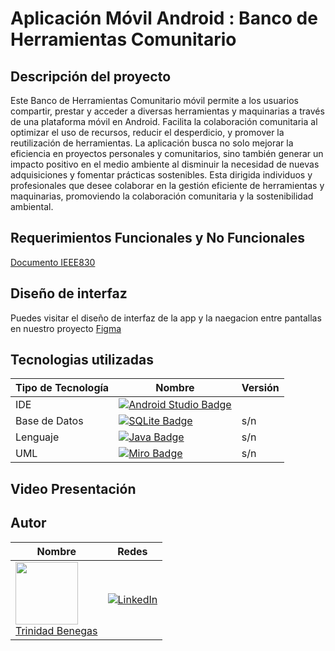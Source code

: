 # Aplicación Móvil Android : Banco de Herramientas Comunitario

## Descripción del proyecto

Este Banco de Herramientas Comunitario móvil permite a los usuarios compartir, prestar y acceder a diversas herramientas y maquinarias a través de una plataforma móvil en Android. Facilita la colaboración comunitaria al optimizar el uso de recursos, reducir el desperdicio, y promover la reutilización de herramientas. La aplicación busca no solo mejorar la eficiencia en proyectos personales y comunitarios, sino también generar un impacto positivo en el medio ambiente al disminuir la necesidad de nuevas adquisiciones y fomentar prácticas sostenibles. Esta dirigida individuos y profesionales que desee colaborar en la gestión eficiente de herramientas y maquinarias, promoviendo la colaboración comunitaria y la sostenibilidad ambiental.

## Requerimientos Funcionales y No Funcionales

[Documento IEEE830 ](IEEE830.pdf)

## Diseño de interfaz
Puedes visitar el diseño de interfaz de la app y la naegacion entre pantallas en nuestro proyecto [Figma](https://www.figma.com/file/R1GDtZMxr0nB85DTU1zi3g/AndroidApp--Banco-Herramientas?type=design&node-id=0%3A1&mode=dev&t=SrXP8hujomqp2aZ3-1)




## Tecnologias utilizadas

|Tipo de Tecnología|Nombre|Versión|
|------------------|------|-------|
| IDE |[![Android Studio Badge](https://img.shields.io/badge/Android_Studio-3DDC84?style=for-the-badge&logo=android&logoColor=white)](https://developer.android.com/studio)| |
| Base de Datos |[![SQLite Badge](https://img.shields.io/badge/SQLite-003B57?style=for-the-badge&logo=sqlite&logoColor=white)](https://www.sqlite.org/index.html)| s/n |
| Lenguaje |[![Java Badge](https://img.shields.io/badge/Java-007396?style=for-the-badge&logo=java&logoColor=white)](https://www.java.com/)| s/n |
| UML |[![Miro Badge](https://img.shields.io/badge/Miro-050038?style=for-the-badge&logo=miro&logoColor=white)](https://miro.com/)| s/n |



## Video Presentación

## Autor

<!-- INSTRUCCIONES:
  Primero agregar la imagen de avatar de github. Para ello, primero tienes que obtener el id de tu usuario de github.
  Eso se hace de la siguiente manera:
    1. Abre otra pesteña en el navegador
    2. Es esa pestaña, copia la siguiente url -> https://api.github.com/users/<tu-nombre-de-usuario-github>. Esto es una peticion a la api de github, te enviara un json con tus datos publicos. Si tienes problemas visualizando el JSON descarga una extension del navegador llamado JSONView o uno parecido
    3. Copia tu id
    4. Luego, en la tabla de roles, busca tu nombre y sustitúyelo por lo siguiente:
      + <img src="https://avatars.githubusercontent.com/u/<tu-id>?v=4" width=64><br />
      + [<tu-nombre>](https://github.com/<tu-nombre-de-usuario-github>)<br />
      + [Ver en LinkedIn](https://linkedin.com/<tu-url-de-linkedin>)
-->

|Nombre| Redes|
|------------------|-----------------|
|<img src="https://avatars.githubusercontent.com/u/107001574?v=4" width=100><br />[Trinidad Benegas](https://github.com/trinidadbenegas)<br /> |[![LinkedIn](https://img.shields.io/badge/-LinkedIn-0077B5?logo=linkedin&logoColor=white)](https://www.linkedin.com/in/trinidadbenegas/)


